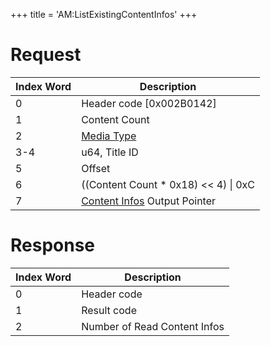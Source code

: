 +++
title = 'AM:ListExistingContentInfos'
+++

# Request

| Index Word | Description                                                                         |
|------------|-------------------------------------------------------------------------------------|
| 0          | Header code \[0x002B0142\]                                                          |
| 1          | Content Count                                                                       |
| 2          | [Media Type](Filesystem_services#MediaType "wikilink")                              |
| 3-4        | u64, Title ID                                                                       |
| 5          | Offset                                                                              |
| 6          | ((Content Count \* 0x18) \<\< 4) \| 0xC                                             |
| 7          | [Content Infos](Application_Manager_Services#ContentInfo "wikilink") Output Pointer |

# Response

| Index Word | Description                  |
|------------|------------------------------|
| 0          | Header code                  |
| 1          | Result code                  |
| 2          | Number of Read Content Infos |

